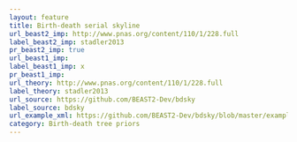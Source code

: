 ```yaml
---
layout: feature
title: Birth-death serial skyline
url_beast2_imp: http://www.pnas.org/content/110/1/228.full
label_beast2_imp: stadler2013
pr_beast2_imp: true
url_beast1_imp: 
label_beast1_imp: x
pr_beast1_imp: 
url_theory: http://www.pnas.org/content/110/1/228.full
label_theory: stadler2013
url_source: https://github.com/BEAST2-Dev/bdsky
label_source: bdsky
url_example_xml: https://github.com/BEAST2-Dev/bdsky/blob/master/examples/BDSKY_sequential.xml
category: Birth-death tree priors
---
```

